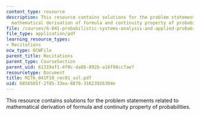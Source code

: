 ```yaml
---
content_type: resource
description: This resource contains solutions for the problem statements related to
  mathematical derivation of formula and continuity property of probabilities.
file: /courses/6-041-probabilistic-systems-analysis-and-applied-probability-fall-2010/68565b5f2f8533ea887831623926304e_MIT6_041F10_rec01_sol.pdf
file_type: application/pdf
learning_resource_types:
- Recitations
ocw_type: OCWFile
parent_title: Recitations
parent_type: CourseSection
parent_uid: 61319af1-4f0c-da08-892b-a16f98cc7ae7
resourcetype: Document
title: MIT6_041F10_rec01_sol.pdf
uid: 68565b5f-2f85-33ea-8878-31623926304e
---
```

This resource contains solutions for the problem statements related to mathematical derivation of formula and continuity property of probabilities.

